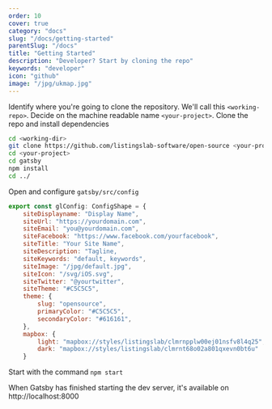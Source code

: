 ```yaml
---
order: 10
cover: true
category: "docs"
slug: "/docs/getting-started"
parentSlug: "/docs"
title: "Getting Started"
description: "Developer? Start by cloning the repo"
keywords: "developer"
icon: "github"
image: "/jpg/ukmap.jpg"
---
```

Identify where you're going to clone the repository. We'll call this `<working-repo>`. Decide on the machine readable name `<your-project>`. Clone the repo and install dependencies

```bash
cd <working-dir>
git clone https://github.com/listingslab-software/open-source <your-project>
cd <your-project>
cd gatsby
npm install
cd ../
```

Open and configure `gatsby/src/config`

```javascript
export const glConfig: ConfigShape = {
    siteDisplayname: "Display Name", 
    siteUrl: "https://yourdomain.com",
    siteEmail: "you@yourdomain.com",
    siteFacebook: "https://www.facebook.com/yourfacebook",
    siteTitle: "Your Site Name",
    siteDescription: "Tagline,
    siteKeywords: "default, keywords",
    siteImage: "/jpg/default.jpg",
    siteIcon: "/svg/iOS.svg",
    siteTwitter: "@yourtwitter",
    siteTheme: "#C5C5C5",
    theme: {
        slug: "opensource",
        primaryColor: "#C5C5C5",
        secondaryColor: "#616161",
    },
    mapbox: {
        light: "mapbox://styles/listingslab/clmrnpplw00ej01nsfv8l4q25",
        dark: "mapbox://styles/listingslab/clmrnt68o02a801qxevn0bt6u"
    }
```

Start with the command `npm start`

When Gatsby has finished starting the dev server, it's available on 
http://localhost:8000
